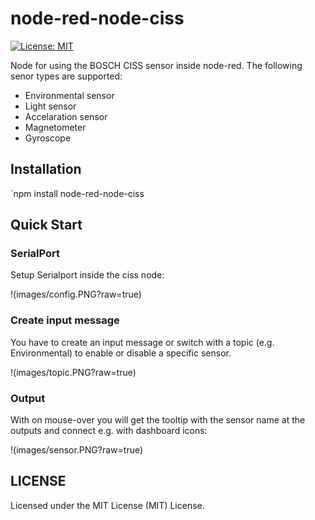 # node-red-node-ciss
[![License: MIT](https://img.shields.io/badge/License-MIT-yellow.svg)](https://opensource.org/licenses/MIT)

Node for using the BOSCH CISS sensor inside node-red. The following senor types are supported:
- Environmental sensor
- Light sensor
- Accelaration sensor
- Magnetometer
- Gyroscope 

## Installation

`npm install node-red-node-ciss

## Quick Start

### SerialPort 

Setup Serialport inside the ciss node:

!(images/config.PNG?raw=true)

### Create input message
You have to create an input message or switch with a topic (e.g. Environmental) to enable or disable a specific sensor.

!(images/topic.PNG?raw=true)


### Output

With on mouse-over you will get the tooltip with the sensor name at the outputs and connect e.g. with dashboard icons:

!(images/sensor.PNG?raw=true)


## LICENSE

Licensed under the MIT License (MIT) License.
